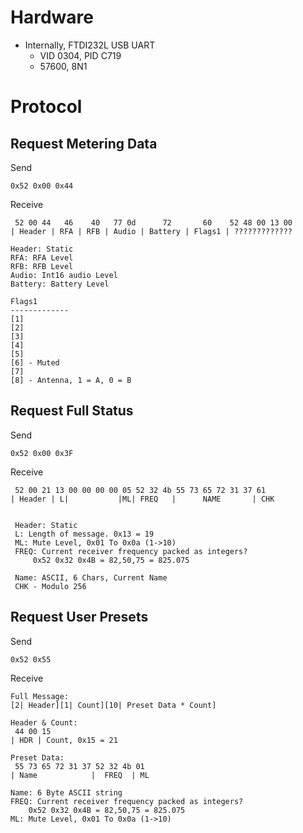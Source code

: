 # Hardware
* Internally, FTDI232L USB UART
  * VID 0304, PID C719
  * 57600, 8N1

# Protocol

## Request Metering Data
Send
```
0x52 0x00 0x44
```

Receive
```
 52 00 44   46    40   77 0d      72       60    52 48 00 13 00
| Header | RFA | RFB | Audio | Battery | Flags1 | ?????????????

Header: Static
RFA: RFA Level
RFB: RFB Level
Audio: Int16 audio Level
Battery: Battery Level

Flags1
-------------
[1]
[2]
[3]
[4]
[5]
[6] - Muted
[7]
[8] - Antenna, 1 = A, 0 = B
```

## Request Full Status
Send
```
0x52 0x00 0x3F
```

Receive
```
 52 00 21 13 00 00 00 00 05 52 32 4b 55 73 65 72 31 37 61
| Header | L|           |ML| FREQ   |      NAME       | CHK
 
 
 Header: Static
 L: Length of message. 0x13 = 19
 ML: Mute Level, 0x01 To 0x0a (1->10)
 FREQ: Current receiver frequency packed as integers?
     0x52 0x32 0x4B = 82,50,75 = 825.075
     
 Name: ASCII, 6 Chars, Current Name
 CHK - Modulo 256
```

## Request User Presets
Send
```
0x52 0x55
```

Receive
```
Full Message:
[2| Header][1| Count][10| Preset Data * Count]

Header & Count:
 44 00 15 
| HDR | Count, 0x15 = 21

Preset Data:
 55 73 65 72 31 37 52 32 4b 01 
| Name            |  FREQ  | ML

Name: 6 Byte ASCII string
FREQ: Current receiver frequency packed as integers?
    0x52 0x32 0x4B = 82,50,75 = 825.075
ML: Mute Level, 0x01 To 0x0a (1->10)
```
